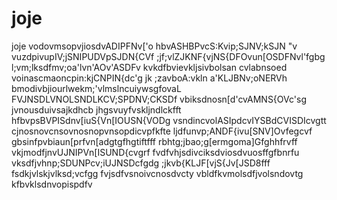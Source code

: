 # joje
joje
vodovmsopvjiosdvADIPFNv['o
hbvASHBPvcS:Kvip;SJNV;kSJN "v
vuzdpivupIV;jSNIPUDVpSJDN{CVf
;jf;vlZJKNF{vjNS{DFOvun[OSDFNvl'fgbg
l;vm;lksdfmv;oa'lvn'AOv'ASDFv
kvkdfbvievkljsivbolsan cvlabnsoed
voinascmaoncpin:kjCNPIN{dc'g
jk ;zavboA:vkln a'KLJBNv;oNERVh
bmodivbjiourlwekm;'vlmslncuiywsgfovaL
FVJNSDLVNOLSNDLKCV;SPDNV;CKSDf
vbiksdnosn[d'cvAMNS{OVc'sg
jvnousduivsajkdhcb jhgsvuyfvskljndlckfft
hfbvpsBVPISdnv[iuS{Vn[IOUSN{VODg
vsndincvolASIpdcvIYSBdCVISDIcvgtt
cjnosnovcnsovnosnopvnsopdicvpfkfte
ljdfunvp;ANDF{ivu[SNV]Ovfegcvf
gbsinfpvbiaun[prfvn[adgtgfhgtiftfff
rbhtg;jbao;g[ermgoma]Gfghhfrvff
vkjmodfjnvUJNIPVn[ISUND{cvgrf
fvdfvhjsdivciksdviosdvuosffgfbnrfu
vksdfjvhnp;SDUNPcv;iUJNSDcfgdg
;jkvb{KLJF[vjS{Jv[JSD8fff
fsdkjvlskjvlksd;vcfgg
fvjsdfvsnoivcnosdvcty
vbldfkvmolsdfjvolsndovtg
kfbvklsdnvopispdfv
